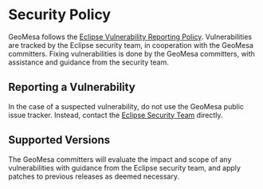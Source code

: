 # Security Policy

GeoMesa follows the [Eclipse Vulnerability Reporting Policy](https://www.eclipse.org/security/policy.php).
Vulnerabilities are tracked by the Eclipse security team, in cooperation with the GeoMesa committers. Fixing
vulnerabilities is done by the GeoMesa committers, with assistance and guidance from the security team.

## Reporting a Vulnerability

In the case of a suspected vulnerability, do not use the GeoMesa public issue tracker. Instead, contact the
[Eclipse Security Team](mailto:security@eclipse.org) directly.

## Supported Versions

The GeoMesa committers will evaluate the impact and scope of any vulnerabilities with guidance from the Eclipse
security team, and apply patches to previous releases as deemed necessary.

